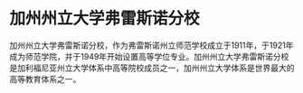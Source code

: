 # 加州州立大学弗雷斯诺分校

加州州立大学弗雷斯诺分校，作为弗雷斯诺州立师范学校成立于1911年，于1921年成为师范学院，并于1949年开始设置高等学位专业。加州州立大学弗雷斯诺分校是加利福尼亚州立大学体系中高等院校成员之一，加州州立大学体系是世界最大的高等教育体系之一。
